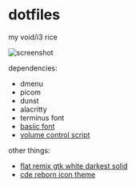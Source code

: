 # dotfiles
my void/i3 rice

![screenshot](https://user-images.githubusercontent.com/98802603/228832443-cc2f6cfe-738c-4d1e-84a1-cb86b5a0cc1e.png)

dependencies:
- dmenu
- picom
- dunst
- alacritty
- terminus font
- <a href="https://cinni.net/fonts/basiic.ttf">basiic font</a>
- <a href="https://github.com/ericmurphyxyz/dotfiles/blob/master/.local/bin/changevolume">volume control script</a>

other things:
- <a href="https://www.gnome-look.org/p/1214931">flat remix gtk white darkest solid</a>
- <a href="https://www.gnome-look.org/p/1920644">cde reborn icon theme</a>
